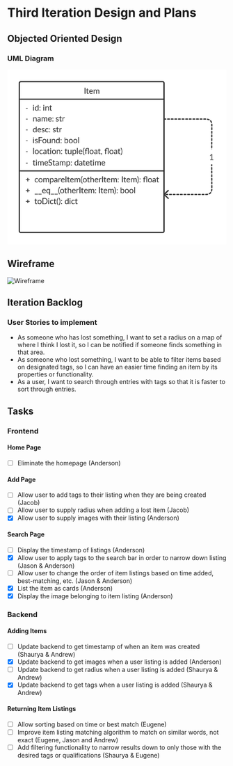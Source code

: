 # Third Iteration Design and Plans

## Objected Oriented Design

### UML Diagram

![UML Diagram](./additional/uml3.png)

## Wireframe

![Wireframe](./additional/wireframe3.bmp)

## Iteration Backlog

### User Stories to implement

* As someone who has lost something, I want to set a radius on a map of where I think I lost it, so I can be notified if someone finds something in that area.
* As someone who lost something, I want to be able to filter items based on designated tags, so I can have an easier time finding an item by its properties or functionality.
* As a user, I want to search through entries with tags so that it is faster to sort through entries.

## Tasks

### Frontend

#### Home Page

* [ ] Eliminate the homepage (Anderson)

#### Add Page

* [ ] Allow user to add tags to their listing when they are being created (Jacob)
* [ ] Allow user to supply radius when adding a lost item (Jacob)
* [X] Allow user to supply images with their listing (Anderson)

#### Search Page

* [ ] Display the timestamp of listings (Anderson)
* [X] Allow user to apply tags to the search bar in order to narrow down listing (Jason & Anderson)
* [ ] Allow user to change the order of item listings based on time added, best-matching, etc. (Jason & Anderson)
* [X] List the item as cards (Anderson)
* [X] Display the image belonging to item listing (Anderson)

### Backend

#### Adding Items

* [ ] Update backend to get timestamp of when an item was created (Shaurya & Andrew)
* [X] Update backend to get images when a user listing is added (Anderson)
* [ ] Update backend to get radius when a user listing is added (Shaurya & Andrew)
* [X] Update backend to get tags when a user listing is added (Shaurya & Andrew)

#### Returning Item Listings

* [ ] Allow sorting based on time or best match (Eugene)
* [ ] Improve item listing matching algorithm to match on similar words, not exact (Eugene, Jason and Andrew)
* [ ] Add filtering functionality to narrow results down to only those with the desired tags or qualifications (Shaurya & Eugene)
